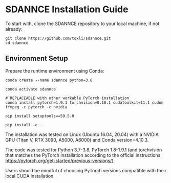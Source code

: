 # SDANNCE Installation Guide
To start with, clone the SDANNCE repository to your local machine, if not already:
```
git clone https://github.com/tqxli/sdannce.git
cd sdannce
```

## Environment Setup
Prepare the runtime environment using Conda:
```
conda create --name sdannce python=3.8

conda activate sdannce

# REPLACEABLE with other workable PyTorch installation
conda install pytorch=1.9.1 torchvision=0.10.1 cudatoolkit=11.1 cudnn ffmpeg -c pytorch -c nvidia

pip install setuptools==59.5.0

pip install -e .
```

The installation was tested on Linux (Ubuntu 16.04, 20.04) with a NVIDIA GPU (Titan V, RTX 3090, A5000, A6000) and Conda version=4.10.3.

The code was tested for Python 3.7-3.8, PyTorch 1.8-1.9.1 (and torchvision that matches the PyTorch installation according to the official instructions https://pytorch.org/get-started/previous-versions/). 

Users should be mindful of choosing PyTorch versions compatible with their local CUDA installation. 